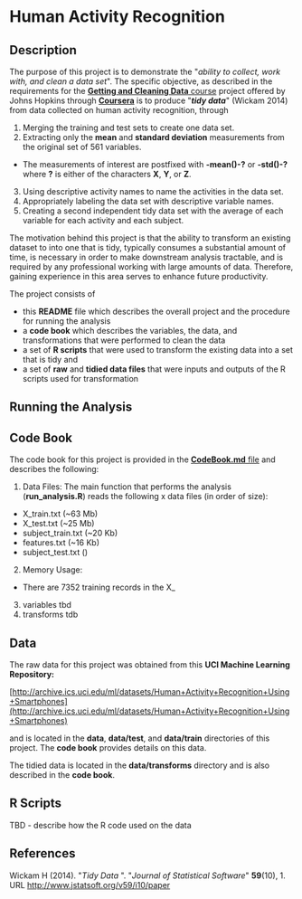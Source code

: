 # Human Activity Recognition

## Description
The purpose of this project is to demonstrate the "_ability to collect, work with, and clean a data set_".  The specific objective, as described in the requirements for the [**Getting and Cleaning Data** course](https://class.coursera.org/getdata-030) project offered by Johns Hopkins through [**Coursera**](https://www.coursera.org/) is to produce "_**tidy data**_" (Wickam 2014) from data collected on human activity recognition, through

1. Merging the training and test sets to create one data set.
2. Extracting only the **mean** and **standard deviation** measurements from the original set of 561 variables.
  - The measurements of interest are postfixed with **-mean()-?** or **-std()-?** where **?** is either of the characters **X**, **Y**, or **Z**.
3. Using descriptive activity names to name the activities in the data set.
4. Appropriately labeling the data set with descriptive variable names.
5. Creating a second independent tidy data set with the average of each variable for each activity and each subject.

The motivation behind this project is that the ability to transform an existing dataset to into one that is tidy, typically consumes a substantial amount of time, is necessary in order to make downstream analysis tractable, and is required by any professional working with large amounts of data.  Therefore, gaining experience in this area serves to enhance future productivity.

The project consists of

* this **README** file which describes the overall project and the procedure for running the analysis
* a **code book** which describes the variables, the data, and transformations that were performed to clean the data
* a set of **R scripts** that were used to transform the existing data into a set that is tidy and
* a set of **raw** and **tidied data files** that were inputs and outputs of the R scripts used for transformation

## Running the Analysis


## Code Book
The code book for this project is provided in the [**CodeBook.md** file](https://linktocodebook) and describes the following:

1. Data Files:  The main function that performs the analysis (**run_analysis.R**) reads the following x data files (in order of size):
  - X_train.txt (~63 Mb)
  - X_test.txt  (~25 Mb)
  - subject_train.txt (~20 Kb)
  - features.txt (~16 Kb)
  - subject_test.txt ()
  
2. Memory Usage:  
  - There are 7352 training records in the X_
3. variables tbd
4. transforms tdb


## Data
The raw data for this project was obtained from this **UCI Machine Learning Repository:**

[http://archive.ics.uci.edu/ml/datasets/Human+Activity+Recognition+Using+Smartphones](http://archive.ics.uci.edu/ml/datasets/Human+Activity+Recognition+Using+Smartphones)

and is located in the **data**, **data/test**, and **data/train** directories of this project.  The **code book** provides details on this data.

The tidied data is located in the **data/transforms** directory and is also described in the **code book**.

## R Scripts

TBD - describe how the R code used on the data

## References

Wickam H (2014). "_Tidy Data_ ". "_Journal of Statistical Software_" **59**(10), 1.  URL http://www.jstatsoft.org/v59/i10/paper

